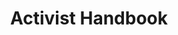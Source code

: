 ---
layout: home

title: Activist Handbook
titleTemplate: Campaigning guides for activists
description: We write guides for activists. Learn how to become a social activist, plan a political campaign strategy, and start a grassroots movement.

hero:
  name: Activist Handbook
  text: Campaigning guides for activists
  tagline: We write guides for activists. Learn how to become a social activist, plan a political campaign strategy, and start a grassroots movement - all without burning out.
  actions:
    - theme: brand
      text: Start now
      link: /test
    - theme: alt
      text: Join us
      link: https://github.com/vuejs/vitepress
features:
  - icon: ✊
    title: Become a Social Activist
    details: Learn how you can get started as activist and bring about social change. We explain what activism is and how you can make a difference with community organizing. 
  - icon: 📢
    title: Plan a Campaign Strategy
    details: Achieve your goals by finding out what strategies and tactics are most effective. Get inspired by our examples of policital campaigns around the world.
  - icon: 🌊
    title: Start a Grassroots Movement
    details: Find out what grassroot campaigning entails and get started with distributed organizing.
  - icon: ❤️
    title: Take care to prevent Activist Burnout
    details: Changing the world is stressful. Learn how to recognise burnout symptoms and how to deal with anxiety.
---